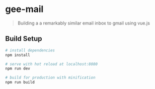 # gee-mail

> Building a a remarkably similar email inbox to gmail using vue.js  




## Build Setup

``` bash
# install dependencies
npm install

# serve with hot reload at localhost:8080
npm run dev

# build for production with minification
npm run build
